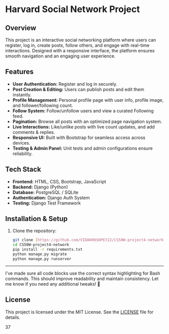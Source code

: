 # Harvard Social Network Project  

## Overview  

This project is an interactive social networking platform where users can register, log in, create posts, follow others, and engage with real-time interactions. Designed with a responsive interface, the platform ensures smooth navigation and an engaging user experience.  

## Features  

- **User Authentication:** Register and log in securely.  
- **Post Creation & Editing:** Users can publish posts and edit them instantly.  
- **Profile Management:** Personal profile page with user info, profile image, and follower/following count.  
- **Follow System:** Follow/unfollow users and view a curated Following feed.  
- **Pagination:** Browse all posts with an optimized page navigation system.  
- **Live Interactions:** Like/unlike posts with live count updates, and add comments & replies.  
- **Responsive UI:** Built with Bootstrap for seamless access across devices.  
- **Testing & Admin Panel:** Unit tests and admin configurations ensure reliability.  

## Tech Stack  

- **Frontend:** HTML, CSS, Bootstrap, JavaScript  
- **Backend:** Django (Python)  
- **Database:** PostgreSQL / SQLite  
- **Authentication:** Django Auth System  
- **Testing:** Django Test Framework  

## Installation & Setup  

1. Clone the repository:  

   ```bash
   git clone [https://github.com/VIDAKHOSHPEY22/CS50W-project4-network.git]
   cd CS50W-project4-network
   pip install -r requirements.txt  
   python manage.py migrate  
   python manage.py runserver 


---



I've made sure all code blocks use the correct syntax highlighting for Bash commands. This should improve readability and maintain consistency. Let me know if you need any additional tweaks! 🚀

## License

This project is licensed under the MIT License. See the [LICENSE](./LICENSE) file for details.




37
